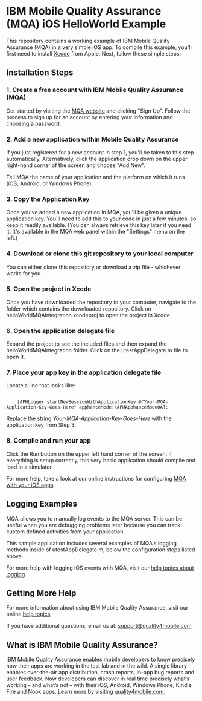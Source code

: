 ﻿# IBM Mobile Quality Assurance (MQA) iOS HelloWorld Example

This repository contains a working example of IBM Mobile Quality Assurance (MQA) in a very simple iOS app. To compile this example, you'll first need to install [Xcode](https://developer.apple.com/xcode/) from Apple. Next, follow these simple steps:

## Installation Steps

### 1. Create a free account with IBM Mobile Quality Assurance (MQA)

Get started by visiting the [MQA website](http://www.quality4mobile.com) and clicking "Sign Up". Follow the process to sign up for an account by entering your information and choosing a password.

### 2. Add a new application within Mobile Quality Assurance

If you just registered for a new account in step 1, you'll be taken to this step automatically. Alternatively, click the application drop down on the upper right-hand corner of the screen and choose "Add New".

Tell MQA the name of your application and the platform on which it runs (iOS, Android, or Windows Phone).

### 3. Copy the Application Key

Once you've added a new application in MQA, you'll be given a unique application key. You'll need to add this to your code in just a few minutes, so keep it readily available. (You can always retrieve this key later if you need it. It's available in the MQA web panel within the "Settings" menu on the left.)

### 4. Download or clone this git repository to your local computer

You can either clone this repository or download a zip file - whichever works for you.

### 5. Open the project in Xcode

Once you have downloaded the repository to your computer, navigate to the folder which contains the downloaded repository. Click on helloWorldMQAIntegration.xcodeproj to open the project in Xcode.

### 6. Open the application delegate file

Expand the project to see the included files and then expand the helloWorldMQAIntegration folder. Click on the utestAppDelegate.m file to open it.

### 7. Place your app key in the application delegate file

Locate a line that looks like:

<code>
	[APHLogger startNewSessionWithApplicationKey:@"Your-MQA-Application-Key-Goes-Here" apphanceMode:kAPHApphanceModeQA];
</code>

Replace the string *Your-MQA-Application-Key-Goes-Here* with the application key from Step 3.

### 8. Compile and run your app

Click the Run button on the upper left hand corner of the screen. If everything is setup correctly, this very basic application should compile and load in a simulator.

For more help, take a look at our online instructions for configuring [MQA with your iOS apps](http://help.quality4mobilehelp.com/library-installation/ios/).

## Logging Examples

MQA allows you to manually log events to the MQA server. This can be useful when you are debugging problems later because you can track custom defined activities from your application.

This sample application includes several examples of MQA's logging methods inside of utestAppDelegate.m, below the configuration steps listed above.

For more help with logging iOS events with MQA, visit our [help topics about logging](http://help.quality4mobilehelp.com/library-installation/ios/logging).

## Getting More Help

For more information about using IBM Mobile Quality Assurance, visit our online [help topics](http://help.quality4mobilehelp.com).  

If you have additional questions, email us at: [support@quality4mobile.com](mailto:support@quality4mobile.com)

## What is IBM Mobile Quality Assurance?

IBM Mobile Quality Assurance enables mobile developers to know precisely how their apps are working in the test lab and in the wild. A single library enables over-the-air app distribution, crash reports, in-app bug reports and user feedback. Now developers can discover in real time precisely what’s working – and what’s not – with their iOS, Android, Windows Phone, Kindle Fire and Nook apps. Learn more by visiting [quality4mobile.com](http://www.quality4mobile.com).


